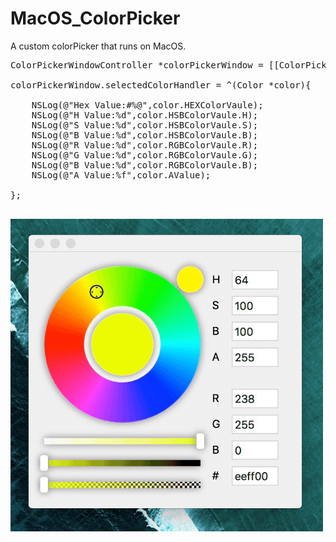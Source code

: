 # MacOS_ColorPicker


A custom colorPicker that runs on MacOS.


<pre>
ColorPickerWindowController *colorPickerWindow = [[ColorPickerWindowController alloc] initWithWindowNibName:@"ColorPickerWindowController"];

colorPickerWindow.selectedColorHandler = ^(Color *color){

    NSLog(@"Hex Value:#%@",color.HEXColorVaule);
    NSLog(@"H Value:%d",color.HSBColorVaule.H);
    NSLog(@"S Value:%d",color.HSBColorVaule.S);
    NSLog(@"B Value:%d",color.HSBColorVaule.B);
    NSLog(@"R Value:%d",color.RGBColorVaule.R);
    NSLog(@"G Value:%d",color.RGBColorVaule.G);
    NSLog(@"B Value:%d",color.RGBColorVaule.B);
    NSLog(@"A Value:%f",color.AValue);
    
};

</pre>

![image](https://github.com/sshiqiao/MacOS_ColorPicker/blob/master/ColorPicker/demo_colorpicker.gif)
